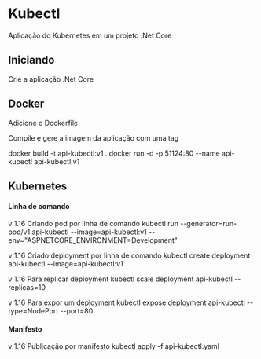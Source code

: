 # Kubectl

Aplicação do Kubernetes em um projeto .Net Core

## Iniciando

Crie a aplicação .Net Core

## Docker

Adicione o Dockerfile

Compile e gere a imagem da aplicação com uma tag

docker build -t api-kubectl:v1 .
docker run -d -p 51124:80 --name api-kubectl api-kubectl:v1

## Kubernetes

#### Linha de comando

v 1.16
Criando pod por linha de comando
kubectl run --generator=run-pod/v1 api-kubectl --image=api-kubectl:v1 --env="ASPNETCORE_ENVIRONMENT=Development"

v 1.16
Criado deployment por linha de comando
kubectl create deployment api-kubectl --image=api-kubectl:v1

v 1.16
Para replicar deployment
kubectl scale deployment api-kubectl --replicas=10

v 1.16
Para expor um deployment
kubectl expose deployment api-kubectl --type=NodePort --port=80

#### Manifesto

v 1.16
Publicação por manifesto
kubectl apply -f api-kubectl.yaml